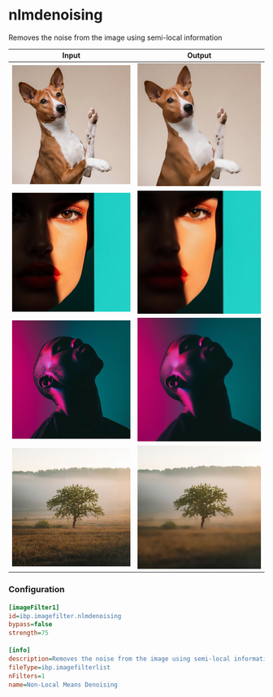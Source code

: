 # nlmdenoising

Removes the noise from the image using semi-local information

| Input | Output |
|--------|--------|
| ![dog](../assets/img_in/dog.jpg) | ![dog_nlmdenoising](../assets/img_out/dog_nlmdenoising.jpg) |
| ![female](../assets/img_in/female.jpg) | ![female_nlmdenoising](../assets/img_out/female_nlmdenoising.jpg) |
| ![male](../assets/img_in/male.jpg) | ![male_nlmdenoising](../assets/img_out/male_nlmdenoising.jpg) |
| ![tree](../assets/img_in/tree.jpg) | ![tree_nlmdenoising](../assets/img_out/tree_nlmdenoising.jpg) |

### Configuration

```ini
[imageFilter1]
id=ibp.imagefilter.nlmdenoising
bypass=false
strength=75

[info]
description=Removes the noise from the image using semi-local information
fileType=ibp.imagefilterlist
nFilters=1
name=Non-Local Means Denoising


```
